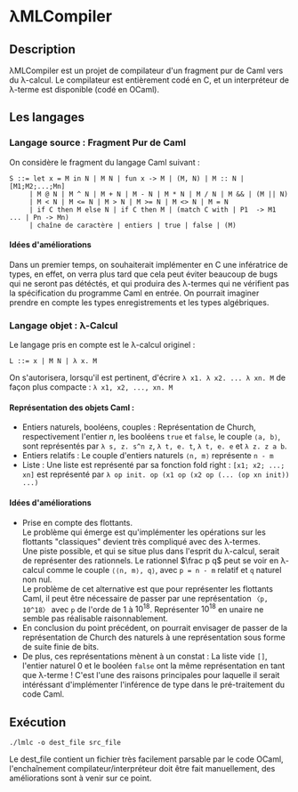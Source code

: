 # λMLCompiler

## Description

λMLCompiler est un projet de compilateur d'un fragment pur de Caml vers du λ-calcul.
Le compilateur est entièrement codé en C, et un interpréteur de λ-terme est disponible (codé en OCaml).

## Les langages

### Langage source : Fragment Pur de Caml
On considère le fragment du langage Caml suivant :
```
S ::= let x = M in N | M N | fun x -> M | (M, N) | M :: N | [M1;M2;...;Mn]
     | M @ N | M ^ N | M + N | M - N | M * N | M / N | M && | (M || N)
     | M < N | M <= N | M > N | M >= N | M <> N | M = N
     | if C then M else N | if C then M | (match C with | P1  -> M1 ... | Pn -> Mn)
     | chaîne de caractère | entiers | true | false | (M)
```
#### Idées d'améliorations
Dans un premier temps, on souhaiterait implémenter en C une infératrice de types, en effet, on verra plus tard que cela peut éviter beaucoup de bugs qui ne seront pas détéctés, et qui produira des λ-termes qui ne vérifient pas la spécification du programme Caml en entrée.
On pourrait imaginer prendre en compte les types enregistrements et les types algébriques.

### Langage objet : λ-Calcul
Le langage pris en compte est le λ-calcul originel :
```
L ::= x | M N | λ x. M
```

On s'autorisera, lorsqu'il est pertinent, d'écrire `λ x1. λ x2. ... λ xn. M` de façon plus compacte : `λ x1, x2, ..., xn. M`

#### Représentation des objets Caml :
- Entiers naturels, booléens, couples : Représentation de Church, respectivement l'entier $n$, les booléens `true` et `false`, le couple `⟨a, b⟩`, sont représentés par `λ s, z. s^n z`, `λ t, e. t`, `λ t, e. e` et `λ z. z a b`.
- Entiers relatifs : Le couple d'entiers naturels `⟨n, m⟩` représente `n - m`
- Liste : Une liste est représenté par sa fonction fold right : `[x1; x2; ...; xn]` est représenté par `λ op init. op (x1 op (x2 op (... (op xn init)) ...)`
#### Idées d'améliorations
- Prise en compte des flottants. <br/>
  Le problème qui émerge est qu'implémenter les opérations sur les flottants "classiques" devient très compliqué avec des λ-termes.<br/>
  Une piste possible, et qui se situe plus dans l'esprit du λ-calcul, serait de représenter des rationnels. Le rationnel $\frac p q$ peut se voir en λ-calcul comme le couple `⟨⟨n, m⟩, q⟩`, avec `p = n - m` relatif et `q` naturel non nul.<br/>
  Le problème de cet alternative est que pour représenter les flottants Caml, il peut être nécessaire de passer par une représentation `〈p, 10^18〉` avec `p` de l'orde de $1$ à $10^{18}$. Représenter $10^{18}$ en unaire ne semble pas réalisable raisonnablement.
- En conclusion du point précédent, on pourrait envisager de passer de la représentation de Church des naturels à une représentation sous forme de suite finie de bits.
- De plus, ces représentations mènent à un constat : La liste vide `[]`, l'entier naturel $0$ et le booléen `false` ont la même représentation en tant que λ-terme ! C'est l'une des raisons principales pour laquelle il serait intéréssant d'implémenter l'inférence de type dans le pré-traitement du code Caml.  

## Exécution

`./lmlc -o dest_file src_file`

Le dest_file contient un fichier très facilement parsable par le code OCaml, l'enchaînement compilateur/interpréteur doit être fait manuellement, des améliorations sont à venir sur ce point.
